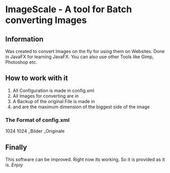 # ImageScale - A tool for Batch converting Images

## Information

Was created to convert Images on the fly for using them on Websites.
Done in JavaFX for learning JavaFX. You can also use other Tools like Gimp, Photoshop etc.

## How to work with it
1. All Configuration is made in config.xml
2. All Images for converting are in <image-dir>
3. A Backup of the original File is made in <backup-dir>
4. <max-width> and <max-heigt> are the maximum dimension of the biggest side of the image


### The Format of config.xml
<config>  
  <max-width>1024</max-width>
  <max-height>1024</max-height>
  <image-dir>_Bilder</image-dir>
  <backup-dir>_Originale</backup-dir>
</config>

## Finally
This software can be improved. Right now its working.
So it is provided as it is. *Enjoy*
